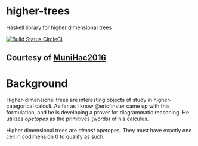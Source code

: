 # higher-trees
Haskell library for higher dimensional trees

[![Build Status CircleCI](https://circleci.com/gh/ggreif/higher-trees.svg?&style=shield)](https://circleci.com/gh/ggreif/higher-trees)

## Courtesy of [MuniHac2016](http://munihac.de/)

# Background

Higher-dimensional trees are interesting objects of study in
higher-categorical calculi. As far as I know @ericfinster came up with
this formulation, and he is developing a prover for diagrammatic
reasoning. He utilizes *opetopes* as the primitives (words) of his
calculus.

Higher dimensional trees are *almost* opetopes. They must have exactly
one cell in codimension 0 to qualify as such.
